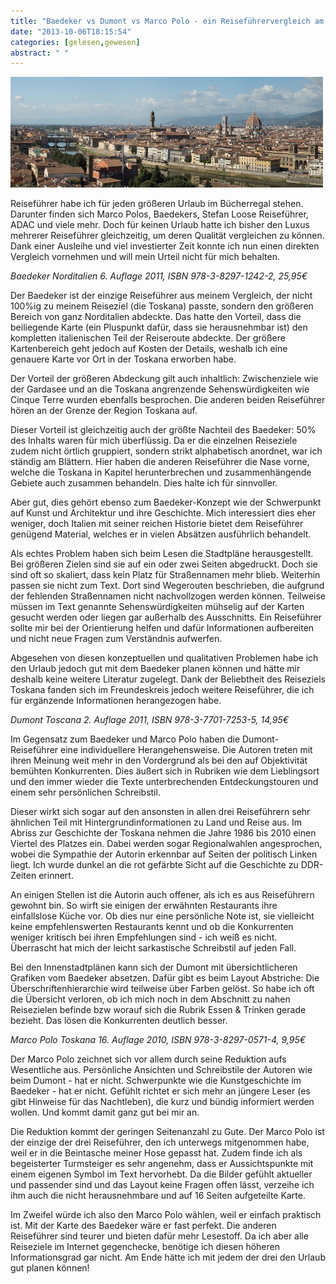 ```yaml
---
title: "Baedeker vs Dumont vs Marco Polo - ein Reiseführervergleich am Beispiel der Toskana"
date: "2013-10-06T18:15:54"
categories: [gelesen,gewesen]
abstract: " "
---
```


![Florenz Panorama](florenz_500.jpg)

Reiseführer habe ich für jeden größeren Urlaub im Bücherregal stehen. Darunter finden sich Marco Polos, Baedekers, Stefan Loose Reiseführer, ADAC und viele mehr. Doch für keinen Urlaub hatte ich bisher den Luxus mehrerer Reiseführer gleichzeitig, um deren Qualität vergleichen zu können. Dank einer Ausleihe und viel investierter Zeit konnte ich nun einen direkten Vergleich vornehmen und will mein Urteil nicht für mich behalten.

*Baedeker Norditalien
6. Auflage 2011, ISBN 978-3-8297-1242-2, 25,95€*

Der Baedeker ist der einzige Reiseführer aus meinem Vergleich, der nicht 100%ig zu meinem Reiseziel (die Toskana) passte, sondern den größeren Bereich von ganz Norditalien abdeckte. Das hatte den Vorteil, dass die beiliegende Karte (ein Pluspunkt dafür, dass sie herausnehmbar ist) den kompletten italienischen Teil der Reiseroute abdeckte. Der größere Kartenbereich geht jedoch auf Kosten der Details, weshalb ich eine genauere Karte vor Ort in der Toskana erworben habe.

Der Vorteil der größeren Abdeckung gilt auch inhaltlich: Zwischenziele wie der Gardasee und an die Toskana angrenzende Sehenswürdigkeiten wie Cinque Terre wurden ebenfalls besprochen. Die anderen beiden Reiseführer hören an der Grenze der Region Toskana auf.

Dieser Vorteil ist gleichzeitig auch der größte Nachteil des Baedeker: 50% des Inhalts waren für mich überflüssig. Da er die einzelnen Reiseziele zudem nicht örtlich gruppiert, sondern strikt alphabetisch anordnet, war ich ständig am Blättern. Hier haben die anderen Reiseführer die Nase vorne, welche die Toskana in Kapitel herunterbrechen und zusammenhängende Gebiete auch zusammen behandeln. Dies halte ich für sinnvoller.

Aber gut, dies gehört ebenso zum Baedeker-Konzept wie der Schwerpunkt auf Kunst und Architektur und ihre Geschichte. Mich interessiert dies eher weniger, doch Italien mit seiner reichen Historie bietet dem Reiseführer genügend Material, welches er in vielen Absätzen ausführlich behandelt.

Als echtes Problem haben sich beim Lesen die Stadtpläne herausgestellt. Bei größeren Zielen sind sie auf ein oder zwei Seiten abgedruckt. Doch sie sind oft so skaliert, dass kein Platz für Straßennamen mehr blieb. Weiterhin passen sie nicht zum Text. Dort sind Wegerouten beschrieben, die aufgrund der fehlenden Straßennamen nicht nachvollzogen werden können. Teilweise müssen im Text genannte Sehenswürdigkeiten mühselig auf der Karten gesucht werden oder liegen gar außerhalb des Ausschnitts. Ein Reiseführer sollte mir bei der Orientierung helfen und dafür Informationen aufbereiten und nicht neue Fragen zum Verständnis aufwerfen.

Abgesehen von diesen konzeptuellen und qualitativen Problemen habe ich den Urlaub jedoch gut mit dem Baedeker planen können und hätte mir deshalb keine weitere Literatur zugelegt. Dank der Beliebtheit des Reiseziels Toskana fanden sich im Freundeskreis jedoch weitere Reiseführer, die ich für ergänzende Informationen herangezogen habe.

*Dumont Toscana
2. Auflage 2011, ISBN 978-3-7701-7253-5, 14,95€*

Im Gegensatz zum Baedeker und Marco Polo haben die Dumont-Reiseführer eine individuellere Herangehensweise. Die Autoren treten mit ihren Meinung weit mehr in den Vordergrund als bei den auf Objektivität bemühten Konkurrenten. Dies äußert sich in Rubriken wie dem Lieblingsort und den immer wieder die Texte unterbrechenden Entdeckungstouren und einem sehr persönlichen Schreibstil.

Dieser wirkt sich sogar auf den ansonsten in allen drei Reiseführern sehr ähnlichen Teil mit Hintergrundinformationen zu Land und Reise aus. Im Abriss zur Geschichte der Toskana nehmen die Jahre 1986 bis 2010 einen Viertel des Platzes ein. Dabei werden sogar Regionalwahlen angesprochen, wobei die Sympathie der Autorin erkennbar auf Seiten der politisch Linken liegt. Ich wurde dunkel an die rot gefärbte Sicht auf die Geschichte zu DDR-Zeiten erinnert.

An einigen Stellen ist die Autorin auch offener, als ich es aus Reiseführern gewohnt bin. So wirft sie einigen der erwähnten Restaurants ihre einfallslose Küche vor. Ob dies nur eine persönliche Note ist, sie vielleicht keine empfehlenswerten Restaurants kennt und ob die Konkurrenten weniger kritisch bei ihren Empfehlungen sind - ich weiß es nicht. Überrascht hat mich der leicht sarkastische Schreibstil auf jeden Fall.

Bei den Innenstadtplänen kann sich der Dumont mit übersichtlicheren Grafiken vom Baedeker absetzen. Dafür gibt es beim Layout Abstriche: Die Überschriftenhierarchie wird teilweise über Farben gelöst. So habe ich oft die Übersicht verloren, ob ich mich noch in dem Abschnitt zu nahen Reisezielen befinde bzw worauf sich die Rubrik Essen & Trinken gerade bezieht. Das lösen die Konkurrenten deutlich besser. 

*Marco Polo Toskana
16. Auflage 2010, ISBN 978-3-8297-0571-4, 9,95€*

Der Marco Polo zeichnet sich vor allem durch seine Reduktion aufs Wesentliche aus. Persönliche Ansichten und Schreibstile der Autoren wie beim Dumont - hat er nicht. Schwerpunkte wie die Kunstgeschichte im Baedeker - hat er nicht. Gefühlt richtet er sich mehr an jüngere Leser (es gibt Hinweise für das Nachtleben), die kurz und bündig informiert werden wollen. Und kommt damit ganz gut bei mir an.

Die Reduktion kommt der geringen Seitenanzahl zu Gute. Der Marco Polo ist der einzige der drei Reiseführer, den ich unterwegs mitgenommen habe, weil er in die Beintasche meiner Hose gepasst hat. Zudem finde ich als begeisterter Turmsteiger es sehr angenehm, dass er Aussichtspunkte mit einem eigenen Symbol im Text hervorhebt. Da die Bilder gefühlt aktueller und passender sind und das Layout keine Fragen offen lässt, verzeihe ich ihm auch die nicht herausnehmbare und auf 16 Seiten aufgeteilte Karte.

Im Zweifel würde ich also den Marco Polo wählen, weil er einfach praktisch ist. Mit der Karte des Baedeker wäre er fast perfekt. Die anderen Reiseführer sind teurer und bieten dafür mehr Lesestoff. Da ich aber alle Reiseziele im Internet gegenchecke, benötige ich diesen höheren Informationsgrad gar nicht. Am Ende hätte ich mit jedem der drei den Urlaub gut planen können!
